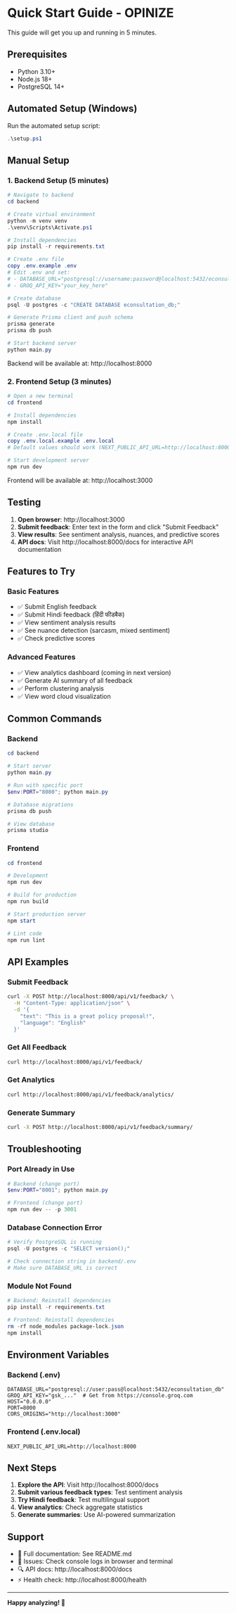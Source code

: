 # Quick Start Guide - OPINIZE

This guide will get you up and running in 5 minutes.

## Prerequisites
- Python 3.10+
- Node.js 18+
- PostgreSQL 14+

## Automated Setup (Windows)

Run the automated setup script:

```powershell
.\setup.ps1
```

## Manual Setup

### 1. Backend Setup (5 minutes)

```powershell
# Navigate to backend
cd backend

# Create virtual environment
python -m venv venv
.\venv\Scripts\Activate.ps1

# Install dependencies
pip install -r requirements.txt

# Create .env file
copy .env.example .env
# Edit .env and set:
# - DATABASE_URL="postgresql://username:password@localhost:5432/econsultation_db"
# - GROQ_API_KEY="your_key_here"

# Create database
psql -U postgres -c "CREATE DATABASE econsultation_db;"

# Generate Prisma client and push schema
prisma generate
prisma db push

# Start backend server
python main.py
```

Backend will be available at: http://localhost:8000

### 2. Frontend Setup (3 minutes)

```powershell
# Open a new terminal
cd frontend

# Install dependencies
npm install

# Create .env.local file
copy .env.local.example .env.local
# Default values should work (NEXT_PUBLIC_API_URL=http://localhost:8000)

# Start development server
npm run dev
```

Frontend will be available at: http://localhost:3000

## Testing

1. **Open browser**: http://localhost:3000
2. **Submit feedback**: Enter text in the form and click "Submit Feedback"
3. **View results**: See sentiment analysis, nuances, and predictive scores
4. **API docs**: Visit http://localhost:8000/docs for interactive API documentation

## Features to Try

### Basic Features
- ✅ Submit English feedback
- ✅ Submit Hindi feedback (हिंदी फीडबैक)
- ✅ View sentiment analysis results
- ✅ See nuance detection (sarcasm, mixed sentiment)
- ✅ Check predictive scores

### Advanced Features
- ✅ View analytics dashboard (coming in next version)
- ✅ Generate AI summary of all feedback
- ✅ Perform clustering analysis
- ✅ View word cloud visualization

## Common Commands

### Backend
```powershell
cd backend

# Start server
python main.py

# Run with specific port
$env:PORT="8080"; python main.py

# Database migrations
prisma db push

# View database
prisma studio
```

### Frontend
```powershell
cd frontend

# Development
npm run dev

# Build for production
npm run build

# Start production server
npm start

# Lint code
npm run lint
```

## API Examples

### Submit Feedback
```bash
curl -X POST http://localhost:8000/api/v1/feedback/ \
  -H "Content-Type: application/json" \
  -d '{
    "text": "This is a great policy proposal!",
    "language": "English"
  }'
```

### Get All Feedback
```bash
curl http://localhost:8000/api/v1/feedback/
```

### Get Analytics
```bash
curl http://localhost:8000/api/v1/feedback/analytics/
```

### Generate Summary
```bash
curl -X POST http://localhost:8000/api/v1/feedback/summary/
```

## Troubleshooting

### Port Already in Use
```powershell
# Backend (change port)
$env:PORT="8001"; python main.py

# Frontend (change port)
npm run dev -- -p 3001
```

### Database Connection Error
```powershell
# Verify PostgreSQL is running
psql -U postgres -c "SELECT version();"

# Check connection string in backend/.env
# Make sure DATABASE_URL is correct
```

### Module Not Found
```powershell
# Backend: Reinstall dependencies
pip install -r requirements.txt

# Frontend: Reinstall dependencies
rm -rf node_modules package-lock.json
npm install
```

## Environment Variables

### Backend (.env)
```env
DATABASE_URL="postgresql://user:pass@localhost:5432/econsultation_db"
GROQ_API_KEY="gsk_..."  # Get from https://console.groq.com
HOST="0.0.0.0"
PORT=8000
CORS_ORIGINS="http://localhost:3000"
```

### Frontend (.env.local)
```env
NEXT_PUBLIC_API_URL=http://localhost:8000
```

## Next Steps

1. **Explore the API**: Visit http://localhost:8000/docs
2. **Submit various feedback types**: Test sentiment analysis
3. **Try Hindi feedback**: Test multilingual support
4. **View analytics**: Check aggregate statistics
5. **Generate summaries**: Use AI-powered summarization

## Support

- 📖 Full documentation: See README.md
- 🐛 Issues: Check console logs in browser and terminal
- 🔍 API docs: http://localhost:8000/docs
- ⚡ Health check: http://localhost:8000/health

---

**Happy analyzing! 🚀**
